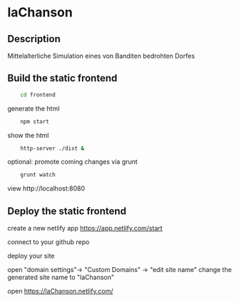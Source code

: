 laChanson
=========

Description
----------------------------------------------------
Mittelalterliche Simulation eines von Banditen bedrohten Dorfes


Build the static frontend
-------------------------
```bash
	cd frontend
```

generate the html

```bash
	npm start
```

show the html
```bash
	http-server ./dist &
```

optional: promote coming changes via grunt
```bash
	grunt watch
```


view http://localhost:8080

Deploy the static frontend
-------------------------

create a new netlify app
https://app.netlify.com/start

connect to your github repo

deploy your site

open "domain settings"-> "Custom Domains" -> "edit site name"
change the generated site name to "laChanson"

open https://laChanson.netlify.com/

